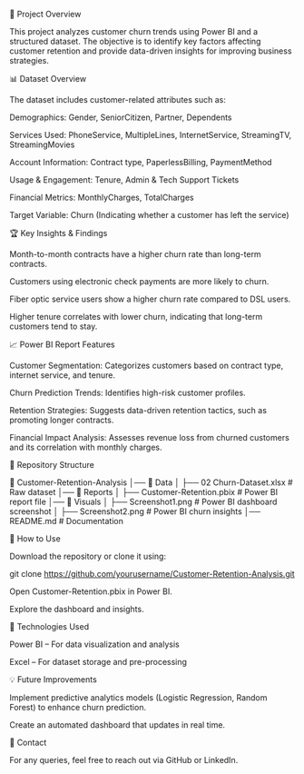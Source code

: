 📌 Project Overview

This project analyzes customer churn trends using Power BI and a structured dataset. The objective is to identify key factors affecting customer retention and provide data-driven insights for improving business strategies.

📊 Dataset Overview

The dataset includes customer-related attributes such as:

Demographics: Gender, SeniorCitizen, Partner, Dependents

Services Used: PhoneService, MultipleLines, InternetService, StreamingTV, StreamingMovies

Account Information: Contract type, PaperlessBilling, PaymentMethod

Usage & Engagement: Tenure, Admin & Tech Support Tickets

Financial Metrics: MonthlyCharges, TotalCharges

Target Variable: Churn (Indicating whether a customer has left the service)

🏆 Key Insights & Findings

Month-to-month contracts have a higher churn rate than long-term contracts.

Customers using electronic check payments are more likely to churn.

Fiber optic service users show a higher churn rate compared to DSL users.

Higher tenure correlates with lower churn, indicating that long-term customers tend to stay.

📈 Power BI Report Features

Customer Segmentation: Categorizes customers based on contract type, internet service, and tenure.

Churn Prediction Trends: Identifies high-risk customer profiles.

Retention Strategies: Suggests data-driven retention tactics, such as promoting longer contracts.

Financial Impact Analysis: Assesses revenue loss from churned customers and its correlation with monthly charges.

📂 Repository Structure

📂 Customer-Retention-Analysis
│── 📁 Data
│   ├── 02 Churn-Dataset.xlsx  # Raw dataset
│── 📁 Reports
│   ├── Customer-Retention.pbix  # Power BI report file
│── 📁 Visuals
│   ├── Screenshot1.png  # Power BI dashboard screenshot
│   ├── Screenshot2.png  # Power BI churn insights
│── README.md  # Documentation

🚀 How to Use

Download the repository or clone it using:

git clone https://github.com/yourusername/Customer-Retention-Analysis.git

Open Customer-Retention.pbix in Power BI.

Explore the dashboard and insights.

📌 Technologies Used

Power BI – For data visualization and analysis

Excel – For dataset storage and pre-processing

💡 Future Improvements

Implement predictive analytics models (Logistic Regression, Random Forest) to enhance churn prediction.

Create an automated dashboard that updates in real time.

📩 Contact

For any queries, feel free to reach out via GitHub or LinkedIn.
